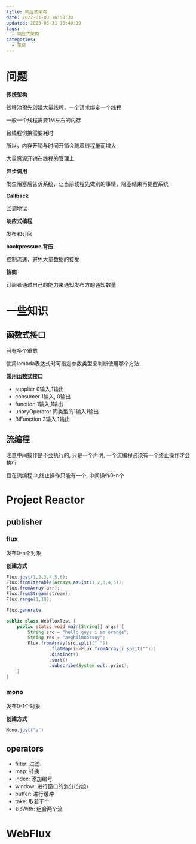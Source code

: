 ```yaml
---
title: 响应式架构
date: 2022-01-03 16:50:30
updated: 2023-05-31 16:40:19
tags:
  - 响应式架构
categories:
  - 笔记
---
```


# 问题

**传统架构**

线程池预先创建大量线程，一个请求绑定一个线程

一般一个线程需要1M左右的内存

且线程切换需要耗时

所以，内存开销与时间开销会随着线程量而增大

大量资源开销在线程的管理上

**异步调用**

发生阻塞后告诉系统，让当前线程先做别的事情，阻塞结束再提醒系统

**Callback**

回调地狱

**响应式编程**

发布和订阅

**backpressure 背压**

控制流速，避免大量数据的接受

**协商**

订阅者通过自己的能力来通知发布方的通知数量

# 一些知识

## 函数式接口

可有多个重载

使用lambda表达式时可指定参数类型来判断使用哪个方法

**常用函数式接口**

- supplier 0输入,1输出
- consumer 1输入, 0输出
- function 1输入,1输出
- unaryOperator 同类型的1输入1输出
- BiFunction 2输入,1输出

## 流编程

注意中间操作是不会执行的, 只是一个声明, 一个流编程必须有一个终止操作才会执行

且在流编程中,终止操作只能有一个, 中间操作0-n个

# Project Reactor

## publisher

### flux

发布0-n个对象

**创建方式**

```java
Flux.just(1,2,3,4,5,6);
Flux.fromIterable(Arrays.asList(1,2,3,4,5));
Flux.fromArray(arr);
Flux.fromStream(stream);
Flux.range(1,10);

Flux.generate
```

```java
public class WebfluxTest {
    public static void main(String[] args) {
        String src = "hello guys i am orange";
        String res = "aeghilmnorsuy";
        Flux.fromArray(src.split(" "))
                .flatMap(i->Flux.fromArray(i.split("")))
                .distinct()
                .sort()
                .subscribe(System.out::print);
    }
}
```



### mono

发布0-1个对象

**创建方式**

```java
Mono.just("a")
```

## operators

- filter: 过滤
- map: 转换
- index: 添加编号
- window: 进行窗口的划分(分组)
- buffer: 进行缓冲
- take: 取若干个
- zipWith: 组合两个流



# WebFlux



